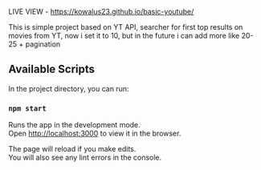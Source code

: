 LIVE VIEW - https://kowalus23.github.io/basic-youtube/

This is simple project based on YT API, searcher for first top results on movies from YT, now i set it to 10, but in the future i can add more like 20-25 + pagination

## Available Scripts

In the project directory, you can run:

### `npm start`

Runs the app in the development mode.<br>
Open [http://localhost:3000](http://localhost:3000) to view it in the browser.

The page will reload if you make edits.<br>
You will also see any lint errors in the console.
